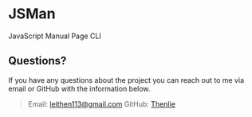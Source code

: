 # JSMan

JavaScript Manual Page CLI

## Questions?

If you have any questions about the project you can reach out to me via email or GitHub with the information below.

>Email: leithen113@gmail.com
>GitHub: [Thenlie](https://github.com/Thenlie)
